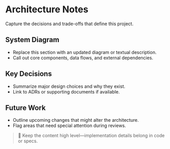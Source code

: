 # Architecture Notes

Capture the decisions and trade-offs that define this project.

## System Diagram

- Replace this section with an updated diagram or textual description.
- Call out core components, data flows, and external dependencies.

## Key Decisions

- Summarize major design choices and why they exist.
- Link to ADRs or supporting documents if available.

## Future Work

- Outline upcoming changes that might alter the architecture.
- Flag areas that need special attention during reviews.

> 🧭 Keep the content high level—implementation details belong in code or specs.
